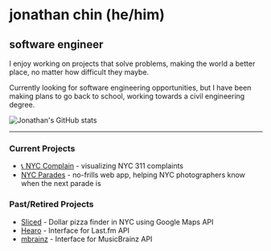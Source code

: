 # jonathan chin (he/him)

## software engineer

I enjoy working on projects that solve problems, making the world a better place, no matter how difficult they maybe.

Currently looking for software engineering opportunities, but I have been making plans to go back to school, working towards a civil engineering degree.

![Jonathan's GitHub stats](https://github-readme-stats-sigma-five.vercel.app/api?username=chinjon&count_private=true&theme=onedark)

***

### Current Projects

* [📞 NYC Complain](https://nyc-complain.netlify.app/) - visualizing NYC 311 complaints
* [NYC Parades](https://nyc-parades.netlify.app/) - no-frills web app, helping NYC photographers know when the next parade is

### Past/Retired Projects

* [Sliced](https://github.com/chinjon/sliced) - Dollar pizza finder in NYC using Google Maps API
* [Hearo](https://github.com/chinjon/hearo) - Interface for Last.fm API
* [mbrainz](https://github.com/chinjon/mbrainz) - Interface for MusicBrainz API
